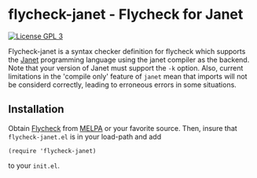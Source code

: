 flycheck-janet - Flycheck for Janet
===============================

[![License GPL 3][badge-license]][license]

Flycheck-janet is a syntax checker definition for flycheck which supports
the [Janet][] programming language using the janet compiler as the backend.
Note that your version of Janet must support the `-k` option. Also, current
limitations in the 'compile only' feature of `janet` mean that imports will
not be considerd correctly, leading to erroneous errors in some situations.

Installation
------------

Obtain [Flycheck][] from [MELPA][] or your favorite source. Then, insure that
`flycheck-janet.el` is in your load-path and add

    (require 'flycheck-janet)

to your `init.el`.

[badge-license]: https://img.shields.io/badge/license-GPL_3-green.svg?dummy
[license]: https://github.com/ALSchwalm/flycheck-janet/blob/master/LICENSE
[Flycheck]: https://github.com/flycheck/flycheck
[Janet]: https://janet-lang.org/
[MELPA]: http://melpa.milkbox.net

